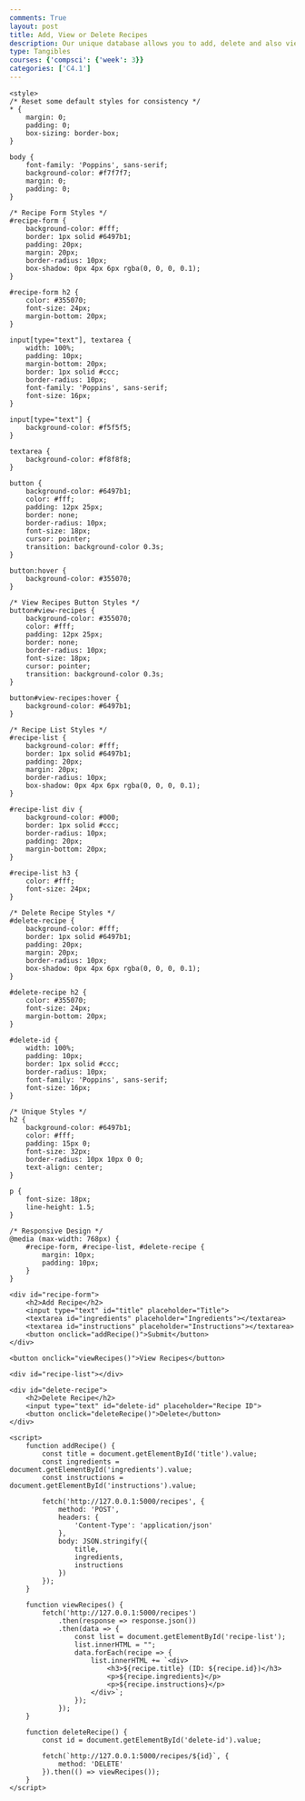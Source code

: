 ```yaml
---
comments: True
layout: post
title: Add, View or Delete Recipes
description: Our unique database allows you to add, delete and also view your own recipes!
type: Tangibles
courses: {'compsci': {'week': 3}}
categories: ['C4.1']
---
```



<html lang="en">
<head>
    <meta charset="UTF-8">
    <meta name="viewport" content="width=device-width, initial-scale=1.0">
    <title>Recipe Manager</title>

</head>

    <style>
    /* Reset some default styles for consistency */
    * {
        margin: 0;
        padding: 0;
        box-sizing: border-box;
    }

    body {
        font-family: 'Poppins', sans-serif;
        background-color: #f7f7f7;
        margin: 0;
        padding: 0;
    }
   
    /* Recipe Form Styles */
    #recipe-form {
        background-color: #fff;
        border: 1px solid #6497b1;
        padding: 20px;
        margin: 20px;
        border-radius: 10px;
        box-shadow: 0px 4px 6px rgba(0, 0, 0, 0.1);
    }

    #recipe-form h2 {
        color: #355070;
        font-size: 24px;
        margin-bottom: 20px;
    }

    input[type="text"], textarea {
        width: 100%;
        padding: 10px;
        margin-bottom: 20px;
        border: 1px solid #ccc;
        border-radius: 10px;
        font-family: 'Poppins', sans-serif;
        font-size: 16px;
    }

    input[type="text"] {
        background-color: #f5f5f5;
    }

    textarea {
        background-color: #f8f8f8;
    }

    button {
        background-color: #6497b1;
        color: #fff;
        padding: 12px 25px;
        border: none;
        border-radius: 10px;
        font-size: 18px;
        cursor: pointer;
        transition: background-color 0.3s;
    }

    button:hover {
        background-color: #355070;
    }

    /* View Recipes Button Styles */
    button#view-recipes {
        background-color: #355070;
        color: #fff;
        padding: 12px 25px;
        border: none;
        border-radius: 10px;
        font-size: 18px;
        cursor: pointer;
        transition: background-color 0.3s;
    }

    button#view-recipes:hover {
        background-color: #6497b1;
    }

    /* Recipe List Styles */
    #recipe-list {
        background-color: #fff;
        border: 1px solid #6497b1;
        padding: 20px;
        margin: 20px;
        border-radius: 10px;
        box-shadow: 0px 4px 6px rgba(0, 0, 0, 0.1);
    }

    #recipe-list div {
        background-color: #000;
        border: 1px solid #ccc;
        border-radius: 10px;
        padding: 20px;
        margin-bottom: 20px;
    }

    #recipe-list h3 {
        color: #fff;
        font-size: 24px;
    }

    /* Delete Recipe Styles */
    #delete-recipe {
        background-color: #fff;
        border: 1px solid #6497b1;
        padding: 20px;
        margin: 20px;
        border-radius: 10px;
        box-shadow: 0px 4px 6px rgba(0, 0, 0, 0.1);
    }

    #delete-recipe h2 {
        color: #355070;
        font-size: 24px;
        margin-bottom: 20px;
    }

    #delete-id {
        width: 100%;
        padding: 10px;
        border: 1px solid #ccc;
        border-radius: 10px;
        font-family: 'Poppins', sans-serif;
        font-size: 16px;
    }

    /* Unique Styles */
    h2 {
        background-color: #6497b1;
        color: #fff;
        padding: 15px 0;
        font-size: 32px;
        border-radius: 10px 10px 0 0;
        text-align: center;
    }

    p {
        font-size: 18px;
        line-height: 1.5;
    }

    /* Responsive Design */
    @media (max-width: 768px) {
        #recipe-form, #recipe-list, #delete-recipe {
            margin: 10px;
            padding: 10px;
        }
    }
</style>


<body>

    <div id="recipe-form">
        <h2>Add Recipe</h2>
        <input type="text" id="title" placeholder="Title">
        <textarea id="ingredients" placeholder="Ingredients"></textarea>
        <textarea id="instructions" placeholder="Instructions"></textarea>
        <button onclick="addRecipe()">Submit</button>
    </div>

    <button onclick="viewRecipes()">View Recipes</button>

    <div id="recipe-list"></div>

    <div id="delete-recipe">
        <h2>Delete Recipe</h2>
        <input type="text" id="delete-id" placeholder="Recipe ID">
        <button onclick="deleteRecipe()">Delete</button>
    </div>

    <script>
        function addRecipe() {
            const title = document.getElementById('title').value;
            const ingredients = document.getElementById('ingredients').value;
            const instructions = document.getElementById('instructions').value;

            fetch('http://127.0.0.1:5000/recipes', {
                method: 'POST',
                headers: {
                    'Content-Type': 'application/json'
                },
                body: JSON.stringify({
                    title,
                    ingredients,
                    instructions
                })
            });
        }

        function viewRecipes() {
            fetch('http://127.0.0.1:5000/recipes')
                .then(response => response.json())
                .then(data => {
                    const list = document.getElementById('recipe-list');
                    list.innerHTML = "";
                    data.forEach(recipe => {
                        list.innerHTML += `<div>
                            <h3>${recipe.title} (ID: ${recipe.id})</h3>
                            <p>${recipe.ingredients}</p>
                            <p>${recipe.instructions}</p>
                        </div>`;
                    });
                });
        }

        function deleteRecipe() {
            const id = document.getElementById('delete-id').value;

            fetch(`http://127.0.0.1:5000/recipes/${id}`, {
                method: 'DELETE'
            }).then(() => viewRecipes());
        }
    </script>

</body>
</html>

